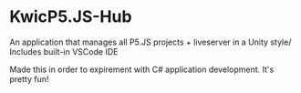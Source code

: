 # KwicP5.JS-Hub

An application that manages all P5.JS projects + liveserver in a Unity style/ Includes built-in VSCode IDE

Made this in order to expirement with C# application development. It's pretty fun!
